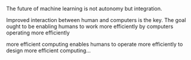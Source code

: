 The future of machine learning is not autonomy but integration.

Improved interaction between human and computers is the key.
The goal ought to be enabling humans to work more efficiently by computers operating more efficiently

more efficient computing enables humans to operate more efficiently to design more efficient computing...